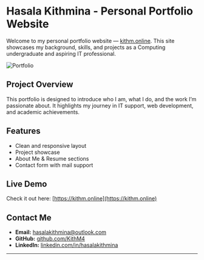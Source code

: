 #  Hasala Kithmina - Personal Portfolio Website

Welcome to my personal portfolio website — [kithm.online](https://kithm.online). This site showcases my background, skills, and projects as a Computing undergraduate and aspiring IT professional.


![Portfolio](https://github.com/user-attachments/assets/59d8c17c-b47b-49ed-a133-cbaa80234c77)



## Project Overview

This portfolio is designed to introduce who I am, what I do, and the work I’m passionate about. It highlights my journey in IT support, web development, and academic achievements.


## Features

- Clean and responsive layout
- Project showcase 
- About Me & Resume sections
- Contact form with mail support

## Live Demo

Check it out here: [https://kithm.online](https://kithm.online)

## Contact Me

- **Email:** hasalakithmina@outlook.com  
- **GitHub:** [github.com/KithM4](https://github.com/KithM4)  
- **LinkedIn:** [linkedin.com/in/hasalakithmina](https://www.linkedin.com/in/hasalakithmina)

---

